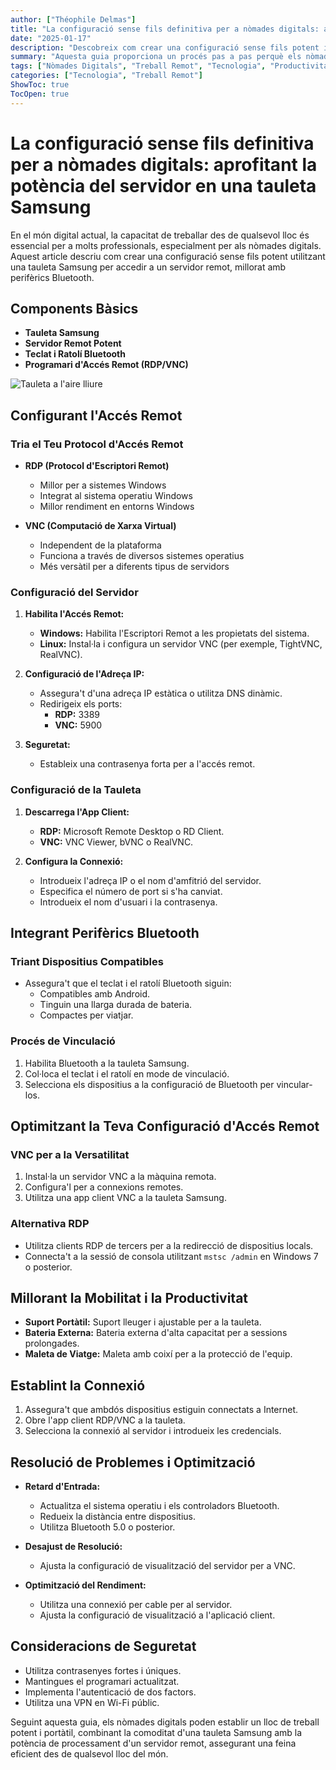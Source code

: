 ```yaml
---
author: ["Théophile Delmas"]
title: "La configuració sense fils definitiva per a nòmades digitals: aprofitant la potència del servidor en una tauleta Samsung"
date: "2025-01-17"
description: "Descobreix com crear una configuració sense fils potent i portàtil utilitzant una tauleta Samsung i un servidor remot, perfecta per a nòmades digitals."
summary: "Aquesta guia proporciona un procés pas a pas perquè els nòmades digitals puguin establir un lloc de treball sense fils utilitzant una tauleta Samsung, un servidor remot i perifèrics Bluetooth, assegurant la productivitat en moviment."
tags: ["Nòmades Digitals", "Treball Remot", "Tecnologia", "Productivitat"]
categories: ["Tecnologia", "Treball Remot"]
ShowToc: true
TocOpen: true
---
```


# La configuració sense fils definitiva per a nòmades digitals: aprofitant la potència del servidor en una tauleta Samsung

En el món digital actual, la capacitat de treballar des de qualsevol lloc és essencial per a molts professionals, especialment per als nòmades digitals. Aquest article descriu com crear una configuració sense fils potent utilitzant una tauleta Samsung per accedir a un servidor remot, millorat amb perifèrics Bluetooth.

## Components Bàsics

- **Tauleta Samsung**
- **Servidor Remot Potent**
- **Teclat i Ratolí Bluetooth**
- **Programari d'Accés Remot (RDP/VNC)**

![Tauleta a l'aire lliure](https://notes.theophile.world/assets/images/remote_setup.png)

## Configurant l'Accés Remot

### Tria el Teu Protocol d'Accés Remot

- **RDP (Protocol d'Escriptori Remot)**
  - Millor per a sistemes Windows
  - Integrat al sistema operatiu Windows
  - Millor rendiment en entorns Windows

- **VNC (Computació de Xarxa Virtual)**
  - Independent de la plataforma
  - Funciona a través de diversos sistemes operatius
  - Més versàtil per a diferents tipus de servidors

### Configuració del Servidor

1. **Habilita l'Accés Remot:**
   - **Windows:** Habilita l'Escriptori Remot a les propietats del sistema.
   - **Linux:** Instal·la i configura un servidor VNC (per exemple, TightVNC, RealVNC).

2. **Configuració de l'Adreça IP:**
   - Assegura't d'una adreça IP estàtica o utilitza DNS dinàmic.
   - Redirigeix els ports:
     - **RDP:** 3389
     - **VNC:** 5900

3. **Seguretat:**
   - Estableix una contrasenya forta per a l'accés remot.

### Configuració de la Tauleta

1. **Descarrega l'App Client:**
   - **RDP:** Microsoft Remote Desktop o RD Client.
   - **VNC:** VNC Viewer, bVNC o RealVNC.

2. **Configura la Connexió:**
   - Introdueix l'adreça IP o el nom d'amfitrió del servidor.
   - Especifica el número de port si s'ha canviat.
   - Introdueix el nom d'usuari i la contrasenya.

## Integrant Perifèrics Bluetooth

### Triant Dispositius Compatibles

- Assegura't que el teclat i el ratolí Bluetooth siguin:
  - Compatibles amb Android.
  - Tinguin una llarga durada de bateria.
  - Compactes per viatjar.

### Procés de Vinculació

1. Habilita Bluetooth a la tauleta Samsung.
2. Col·loca el teclat i el ratolí en mode de vinculació.
3. Selecciona els dispositius a la configuració de Bluetooth per vincular-los.

## Optimitzant la Teva Configuració d'Accés Remot

### VNC per a la Versatilitat

1. Instal·la un servidor VNC a la màquina remota.
2. Configura'l per a connexions remotes.
3. Utilitza una app client VNC a la tauleta Samsung.

### Alternativa RDP

- Utilitza clients RDP de tercers per a la redirecció de dispositius locals.
- Connecta't a la sessió de consola utilitzant `mstsc /admin` en Windows 7 o posterior.

## Millorant la Mobilitat i la Productivitat

- **Suport Portàtil:** Suport lleuger i ajustable per a la tauleta.
- **Bateria Externa:** Bateria externa d'alta capacitat per a sessions prolongades.
- **Maleta de Viatge:** Maleta amb coixí per a la protecció de l'equip.

## Establint la Connexió

1. Assegura't que ambdós dispositius estiguin connectats a Internet.
2. Obre l'app client RDP/VNC a la tauleta.
3. Selecciona la connexió al servidor i introdueix les credencials.

## Resolució de Problemes i Optimització

- **Retard d'Entrada:** 
  - Actualitza el sistema operatiu i els controladors Bluetooth.
  - Redueix la distància entre dispositius.
  - Utilitza Bluetooth 5.0 o posterior.

- **Desajust de Resolució:** 
  - Ajusta la configuració de visualització del servidor per a VNC.

- **Optimització del Rendiment:**
  - Utilitza una connexió per cable per al servidor.
  - Ajusta la configuració de visualització a l'aplicació client.

## Consideracions de Seguretat

- Utilitza contrasenyes fortes i úniques.
- Mantingues el programari actualitzat.
- Implementa l'autenticació de dos factors.
- Utilitza una VPN en Wi-Fi públic.

Seguint aquesta guia, els nòmades digitals poden establir un lloc de treball potent i portàtil, combinant la comoditat d'una tauleta Samsung amb la potència de processament d'un servidor remot, assegurant una feina eficient des de qualsevol lloc del món.